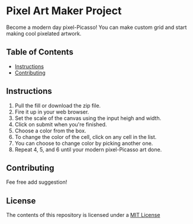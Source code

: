 # Pixel Art Maker Project
Become a modern day pixel-Picasso! You can make custom grid and start making cool pixelated artwork.

## Table of Contents

* [Instructions](#instructions)
* [Contributing](#contributing)

## Instructions

1. Pull the fill or download the zip file.
2. Fire it up in your web browser.
2. Set the scale of the canvas using the input heigh and width.
3. Click on submit when you're finished.
4. Choose a color from the box.
5. To change the color of the cell, click on any cell in the list.
6. You can choose to change color by picking another one.
7. Repeat 4, 5, and 6 until your modern pixel-Picasso art done.

## Contributing
Fee free add suggestion!

## License
The contents of this repository is licensed under a [MIT License](https://opensource.org/licenses/MIT)
